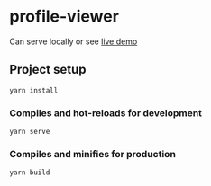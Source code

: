 # profile-viewer

Can serve locally or see [live demo](https://markradomski.github.io/app/profile-viewer/)

## Project setup

```
yarn install
```

### Compiles and hot-reloads for development

```
yarn serve
```

### Compiles and minifies for production

```
yarn build
```
